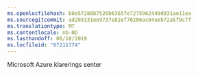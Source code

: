 ```yaml
---
ms.openlocfilehash: b8e57280b7526b6365fe7275962449d931ae11ea
ms.sourcegitcommit: ad203331ee9737e82ef70206ac04eeb72a5f9c7f
ms.translationtype: MT
ms.contentlocale: nb-NO
ms.lasthandoff: 06/18/2019
ms.locfileid: "67211774"
---
```

Microsoft Azure klarerings senter